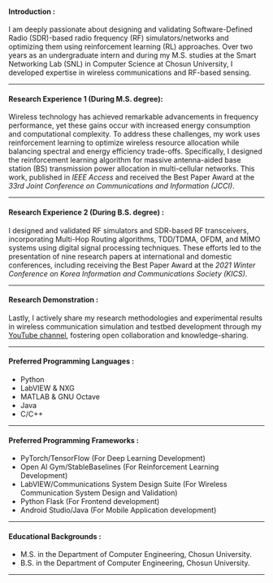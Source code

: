 #### Introduction :
I am deeply passionate about designing and validating Software-Defined Radio (SDR)-based radio frequency (RF) simulators/networks and optimizing them using reinforcement learning (RL) approaches. Over two years as an undergraduate intern and during my M.S. studies at the Smart Networking Lab (SNL) in Computer Science at Chosun University, I developed expertise in wireless communications and RF-based sensing.
___

#### Research Experience 1 (During M.S. degree):
Wireless technology has achieved remarkable advancements in frequency performance, yet these gains occur with increased energy consumption and computational complexity. To address these challenges, my work uses reinforcement learning to optimize wireless resource allocation while balancing spectral and energy efficiency trade-offs. Specifically, I designed the reinforcement learning algorithm for massive antenna-aided base station (BS) transmission power allocation in multi-cellular networks. This work, published in _IEEE Access_ and received the Best Paper Award at the _33rd Joint Conference on Communications and Information (JCCI)_.
___

#### Research Experience 2 (During B.S. degree) : 
I designed and validated RF simulators and SDR-based RF transceivers, incorporating Multi-Hop Routing algorithms, TDD/TDMA, OFDM, and MIMO systems using digital signal processing techniques. These efforts led to the presentation of nine research papers at international and domestic conferences, including receiving the Best Paper Award at the _2021 Winter Conference on Korea Information and Communications Society (KICS)_.
___

#### Research Demonstration : 
Lastly, I actively share my research methodologies and experimental results in wireless communication simulation and testbed development through my [YouTube channel](https://www.youtube.com/@youngwooh), fostering open collaboration and knowledge-sharing.
___

#### Preferred Programming Languages : 
* Python
* LabVIEW & NXG
* MATLAB & GNU Octave
* Java
* C/C++
___

#### Preferred Programming Frameworks :
* PyTorch/TensorFlow (For Deep Learning Development)
* Open AI Gym/StableBaselines (For Reinforcement Learning Development)
* LabVIEW/Communications System Design Suite (For Wireless Communication System Design and Validation)
* Python Flask (For Frontend development)
* Android Studio/Java (For Mobile Application development)
___

#### Educational Backgrounds :
* M.S. in the Department of Computer Engineering, Chosun University.
* B.S. in the Department of Computer Engineering, Chosun University.
___
